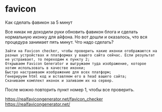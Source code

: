 # favicon #

Как сделать фавикон за 5 минут

Все никак не доходили руки обновить фавикон блога и сделать нормальную иконку для айфона. Но вот дошли и оказалось, что вся процедура занимает пять минут.
Что надо сделать?

    Зайти на Favicon checker, чтобы проверить какие иконки отображаются на разных устройствах и платформах у вашего сайта сейчас. Если результат не устраивает, то переходим к пункту 2;
    Открываем Favicon Generator и выгружаем туда изображение, которое хотим использовать в качестве иконки;
    Быстро настраиваем изображение для всех платформ;
    Генерируем html код и вставляем его в head вашего сайта;
    Скачиваем комплект иконок и заливаем их на сервер.

После можно повторить пункт номер 1, чтобы все проверить.

https://realfavicongenerator.net/favicon_checker
https://realfavicongenerator.net/
